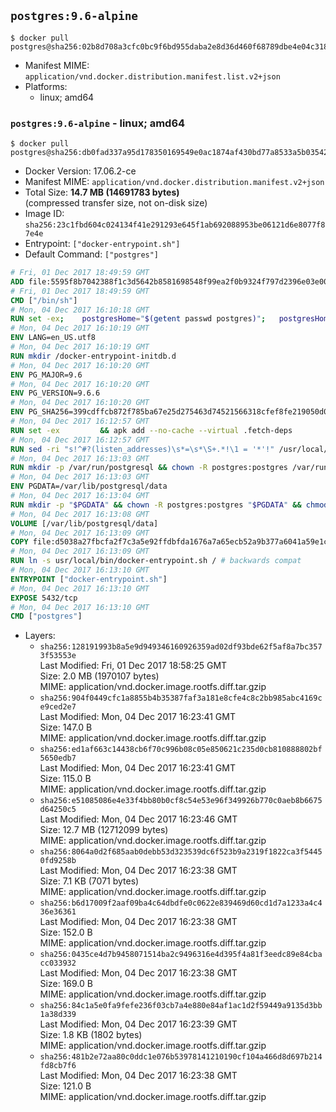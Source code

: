## `postgres:9.6-alpine`

```console
$ docker pull postgres@sha256:02b8d708a3cfc0bc9f6bd955daba2e8d36d460f68789dbe4e04c31878735684d
```

-	Manifest MIME: `application/vnd.docker.distribution.manifest.list.v2+json`
-	Platforms:
	-	linux; amd64

### `postgres:9.6-alpine` - linux; amd64

```console
$ docker pull postgres@sha256:db0fad337a95d178350169549e0ac1874af430bd77a8533a5b03542aa31cdd12
```

-	Docker Version: 17.06.2-ce
-	Manifest MIME: `application/vnd.docker.distribution.manifest.v2+json`
-	Total Size: **14.7 MB (14691783 bytes)**  
	(compressed transfer size, not on-disk size)
-	Image ID: `sha256:23c1fbd604c024134f41e291293e645f1ab692088953be06121d6e8077f87e4e`
-	Entrypoint: `["docker-entrypoint.sh"]`
-	Default Command: `["postgres"]`

```dockerfile
# Fri, 01 Dec 2017 18:49:59 GMT
ADD file:5595f8b7042388f1c3d5642b8581698548f99ea2f0b9324f797d2396e03e00cb in / 
# Fri, 01 Dec 2017 18:49:59 GMT
CMD ["/bin/sh"]
# Mon, 04 Dec 2017 16:10:18 GMT
RUN set -ex; 	postgresHome="$(getent passwd postgres)"; 	postgresHome="$(echo "$postgresHome" | cut -d: -f6)"; 	[ "$postgresHome" = '/var/lib/postgresql' ]; 	mkdir -p "$postgresHome"; 	chown -R postgres:postgres "$postgresHome"
# Mon, 04 Dec 2017 16:10:19 GMT
ENV LANG=en_US.utf8
# Mon, 04 Dec 2017 16:10:19 GMT
RUN mkdir /docker-entrypoint-initdb.d
# Mon, 04 Dec 2017 16:10:20 GMT
ENV PG_MAJOR=9.6
# Mon, 04 Dec 2017 16:10:20 GMT
ENV PG_VERSION=9.6.6
# Mon, 04 Dec 2017 16:10:20 GMT
ENV PG_SHA256=399cdffcb872f785ba67e25d275463d74521566318cfef8fe219050d063c8154
# Mon, 04 Dec 2017 16:12:57 GMT
RUN set -ex 		&& apk add --no-cache --virtual .fetch-deps 		ca-certificates 		openssl 		tar 		&& wget -O postgresql.tar.bz2 "https://ftp.postgresql.org/pub/source/v$PG_VERSION/postgresql-$PG_VERSION.tar.bz2" 	&& echo "$PG_SHA256 *postgresql.tar.bz2" | sha256sum -c - 	&& mkdir -p /usr/src/postgresql 	&& tar 		--extract 		--file postgresql.tar.bz2 		--directory /usr/src/postgresql 		--strip-components 1 	&& rm postgresql.tar.bz2 		&& apk add --no-cache --virtual .build-deps 		bison 		coreutils 		dpkg-dev dpkg 		flex 		gcc 		libc-dev 		libedit-dev 		libxml2-dev 		libxslt-dev 		make 		openssl-dev 		perl 		perl-ipc-run 		util-linux-dev 		zlib-dev 		&& cd /usr/src/postgresql 	&& awk '$1 == "#define" && $2 == "DEFAULT_PGSOCKET_DIR" && $3 == "\"/tmp\"" { $3 = "\"/var/run/postgresql\""; print; next } { print }' src/include/pg_config_manual.h > src/include/pg_config_manual.h.new 	&& grep '/var/run/postgresql' src/include/pg_config_manual.h.new 	&& mv src/include/pg_config_manual.h.new src/include/pg_config_manual.h 	&& gnuArch="$(dpkg-architecture --query DEB_BUILD_GNU_TYPE)" 	&& wget -O config/config.guess 'https://git.savannah.gnu.org/cgit/config.git/plain/config.guess?id=7d3d27baf8107b630586c962c057e22149653deb' 	&& wget -O config/config.sub 'https://git.savannah.gnu.org/cgit/config.git/plain/config.sub?id=7d3d27baf8107b630586c962c057e22149653deb' 	&& ./configure 		--build="$gnuArch" 		--enable-integer-datetimes 		--enable-thread-safety 		--enable-tap-tests 		--disable-rpath 		--with-uuid=e2fs 		--with-gnu-ld 		--with-pgport=5432 		--with-system-tzdata=/usr/share/zoneinfo 		--prefix=/usr/local 		--with-includes=/usr/local/include 		--with-libraries=/usr/local/lib 				--with-openssl 		--with-libxml 		--with-libxslt 	&& make -j "$(nproc)" world 	&& make install-world 	&& make -C contrib install 		&& runDeps="$( 		scanelf --needed --nobanner --format '%n#p' --recursive /usr/local 			| tr ',' '\n' 			| sort -u 			| awk 'system("[ -e /usr/local/lib/" $1 " ]") == 0 { next } { print "so:" $1 }' 	)" 	&& apk add --no-cache --virtual .postgresql-rundeps 		$runDeps 		bash 		su-exec 		tzdata 	&& apk del .fetch-deps .build-deps 	&& cd / 	&& rm -rf 		/usr/src/postgresql 		/usr/local/share/doc 		/usr/local/share/man 	&& find /usr/local -name '*.a' -delete
# Mon, 04 Dec 2017 16:12:57 GMT
RUN sed -ri "s!^#?(listen_addresses)\s*=\s*\S+.*!\1 = '*'!" /usr/local/share/postgresql/postgresql.conf.sample
# Mon, 04 Dec 2017 16:13:03 GMT
RUN mkdir -p /var/run/postgresql && chown -R postgres:postgres /var/run/postgresql && chmod 2777 /var/run/postgresql
# Mon, 04 Dec 2017 16:13:03 GMT
ENV PGDATA=/var/lib/postgresql/data
# Mon, 04 Dec 2017 16:13:04 GMT
RUN mkdir -p "$PGDATA" && chown -R postgres:postgres "$PGDATA" && chmod 777 "$PGDATA" # this 777 will be replaced by 700 at runtime (allows semi-arbitrary "--user" values)
# Mon, 04 Dec 2017 16:13:08 GMT
VOLUME [/var/lib/postgresql/data]
# Mon, 04 Dec 2017 16:13:09 GMT
COPY file:d5038a27fbcfa2f7c3a5e92ffdbfda1676a7a65ecb52a9b377a6041a59e1c1d7 in /usr/local/bin/ 
# Mon, 04 Dec 2017 16:13:09 GMT
RUN ln -s usr/local/bin/docker-entrypoint.sh / # backwards compat
# Mon, 04 Dec 2017 16:13:10 GMT
ENTRYPOINT ["docker-entrypoint.sh"]
# Mon, 04 Dec 2017 16:13:10 GMT
EXPOSE 5432/tcp
# Mon, 04 Dec 2017 16:13:10 GMT
CMD ["postgres"]
```

-	Layers:
	-	`sha256:128191993b8a5e9d949346160926359ad02df93bde62f5af8a7bc3573f53553e`  
		Last Modified: Fri, 01 Dec 2017 18:58:25 GMT  
		Size: 2.0 MB (1970107 bytes)  
		MIME: application/vnd.docker.image.rootfs.diff.tar.gzip
	-	`sha256:904f0449cfc1a8855b4b35387faf3a181e8cfe4c8c2bb985abc4169ce9ced2e7`  
		Last Modified: Mon, 04 Dec 2017 16:23:41 GMT  
		Size: 147.0 B  
		MIME: application/vnd.docker.image.rootfs.diff.tar.gzip
	-	`sha256:ed1af663c14438cb6f70c996b08c05e850621c235d0cb810888802bf5650edb7`  
		Last Modified: Mon, 04 Dec 2017 16:23:41 GMT  
		Size: 115.0 B  
		MIME: application/vnd.docker.image.rootfs.diff.tar.gzip
	-	`sha256:e51085086e4e33f4bb80b0cf8c54e53e96f349926b770c0aeb8b6675d64250c5`  
		Last Modified: Mon, 04 Dec 2017 16:23:46 GMT  
		Size: 12.7 MB (12712099 bytes)  
		MIME: application/vnd.docker.image.rootfs.diff.tar.gzip
	-	`sha256:8064a0d2f685aab0debb53d323539dc6f523b9a2319f1822ca3f54450fd9258b`  
		Last Modified: Mon, 04 Dec 2017 16:23:38 GMT  
		Size: 7.1 KB (7071 bytes)  
		MIME: application/vnd.docker.image.rootfs.diff.tar.gzip
	-	`sha256:b6d17009f2aaf09ba4c64dbdfe0c0622e839469d60cd1d7a1233a4c436e36361`  
		Last Modified: Mon, 04 Dec 2017 16:23:38 GMT  
		Size: 152.0 B  
		MIME: application/vnd.docker.image.rootfs.diff.tar.gzip
	-	`sha256:0435ce4d7b9458071514ba2c9496316e4d395f4a81f3eedc89e84cbacc033932`  
		Last Modified: Mon, 04 Dec 2017 16:23:38 GMT  
		Size: 169.0 B  
		MIME: application/vnd.docker.image.rootfs.diff.tar.gzip
	-	`sha256:84c1a5e0fa9fefe236f03cb7a4e880e84af1ac1d2f59449a9135d3bb1a38d339`  
		Last Modified: Mon, 04 Dec 2017 16:23:39 GMT  
		Size: 1.8 KB (1802 bytes)  
		MIME: application/vnd.docker.image.rootfs.diff.tar.gzip
	-	`sha256:481b2e72aa80c0ddc1e076b53978141210190cf104a466d8d697b214fd8cb7f6`  
		Last Modified: Mon, 04 Dec 2017 16:23:38 GMT  
		Size: 121.0 B  
		MIME: application/vnd.docker.image.rootfs.diff.tar.gzip
